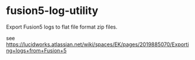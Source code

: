 # fusion5-log-utility
Export Fusion5 logs to flat file format zip files.

see https://lucidworks.atlassian.net/wiki/spaces/EK/pages/2019885070/Exporting+logs+from+Fusion+5

